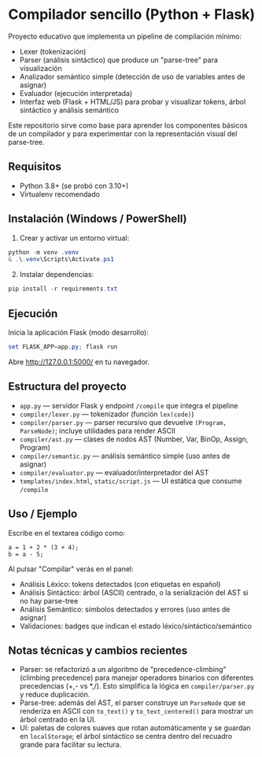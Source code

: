 
# Compilador sencillo (Python + Flask)

Proyecto educativo que implementa un pipeline de compilación mínimo:

- Lexer (tokenización)
- Parser (análisis sintáctico) que produce un "parse-tree" para visualización
- Analizador semántico simple (detección de uso de variables antes de asignar)
- Evaluador (ejecución interpretada)
- Interfaz web (Flask + HTML/JS) para probar y visualizar tokens, árbol sintáctico y análisis semántico

Este repositorio sirve como base para aprender los componentes básicos de un compilador
y para experimentar con la representación visual del parse-tree.

Requisitos
----------

- Python 3.8+ (se probó con 3.10+)
- Virtualenv recomendado

Instalación (Windows / PowerShell)
---------------------------------

1. Crear y activar un entorno virtual:

```powershell
python -m venv .venv
& .\.venv\Scripts\Activate.ps1
```

2. Instalar dependencias:

```powershell
pip install -r requirements.txt
```

Ejecución
---------

Inicia la aplicación Flask (modo desarrollo):

```powershell
set FLASK_APP=app.py; flask run
```

Abre http://127.0.0.1:5000/ en tu navegador.


Estructura del proyecto
-----------------------

- `app.py` — servidor Flask y endpoint `/compile` que integra el pipeline
- `compiler/lexer.py` — tokenizador (función `lex(code)`) 
- `compiler/parser.py` — parser recursivo que devuelve `(Program, ParseNode)`; incluye utilidades para render ASCII
- `compiler/ast.py` — clases de nodos AST (Number, Var, BinOp, Assign, Program)
- `compiler/semantic.py` — análisis semántico simple (uso antes de asignar)
- `compiler/evaluator.py` — evaluador/interpretador del AST
- `templates/index.html`, `static/script.js` — UI estática que consume `/compile`

Uso / Ejemplo
-------------

Escribe en el textarea código como:

```text
a = 1 + 2 * (3 + 4);
b = a - 5;
```

Al pulsar "Compilar" verás en el panel:
- Análisis Léxico: tokens detectados (con etiquetas en español)
- Análisis Sintáctico: árbol (ASCII) centrado, o la serialización del AST si no hay parse-tree
- Análisis Semántico: símbolos detectados y errores (uso antes de asignar)
- Validaciones: badges que indican el estado léxico/sintáctico/semántico

Notas técnicas y cambios recientes
---------------------------------

- Parser: se refactorizó a un algoritmo de "precedence-climbing" (climbing precedence) para manejar
  operadores binarios con diferentes precedencias (+,- vs *,/). Esto simplifica la lógica
  en `compiler/parser.py` y reduce duplicación.
- Parse-tree: además del AST, el parser construye un `ParseNode` que se renderiza en ASCII
  con `to_text()` y `to_text_centered()` para mostrar un árbol centrado en la UI.
- UI: paletas de colores suaves que rotan automáticamente y se guardan en `localStorage`; el
  árbol sintáctico se centra dentro del recuadro grande para facilitar su lectura.


